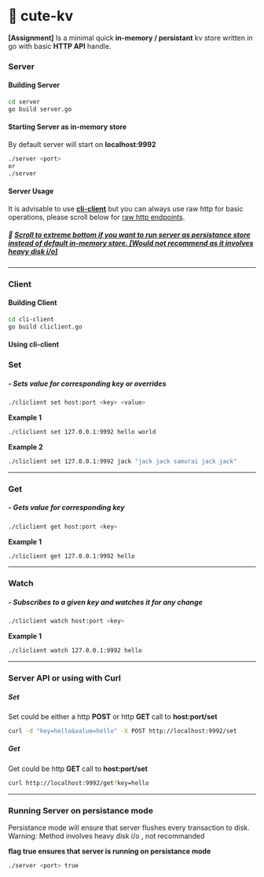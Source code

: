 # :bear: cute-kv

<strong>[Assignment]</strong> Is a minimal quick <strong>in-memory / persistant</strong> kv store written in go with basic <strong>HTTP API</strong> handle.

### Server

#### Building Server
```bash
cd server
go build server.go
```

#### Starting Server as in-memory store

By default server will start on <strong>localhost:9992</strong>

```bash
./server <port>
or
./server
```

#### Server Usage

It is advisable to use <strong>[cli-client](https://github.com/flouthoc/cute-kv#client)</strong> but you can always use raw http for basic operations, please scroll below for [raw http endpoints](https://github.com/flouthoc/cute-kv#server-api-or-using-with-curl).

##### :no_good: [Scroll to extreme bottom if you want to run server as persistance store instead of default in-memory store. [Would not recommend as it involves heavy disk i/o]](https://github.com/flouthoc/cute-kv#running-server-on-persistance-mode)

---
### Client

#### Building Client
```bash
cd cli-client
go build cliclient.go
```

#### Using cli-client

### Set
##### - Sets value for corresponding key or overrides
```bash
./cliclient set host:port <key> <value>
```

<strong>Example 1</strong>
```bash
./cliclient set 127.0.0.1:9992 hello world
```

<strong>Example 2 </strong>
```bash
./cliclient set 127.0.0.1:9992 jack "jack jack samurai jack jack"
```
---

### Get 
##### - Gets value for corresponding key
```bash
./cliclient get host:port <key>
```

<strong>Example 1</strong>
```bash
./cliclient get 127.0.0.1:9992 hello
```

---
### Watch 
##### - Subscribes to a given key and watches it for any change
```bash
./cliclient watch host:port <key>
```

<strong>Example 1</strong>
```bash
./cliclient watch 127.0.0.1:9992 hello
```

---
### Server API or using with Curl

##### Set
Set could be either a http <strong>POST</strong> or http <strong> GET </strong> call to <strong> host:port/set </strong>

```bash
curl -d "key=hello&value=hello" -X POST http://localhost:9992/set
```

##### Get
Get could be  http <strong> GET </strong> call to <strong> host:port/set </strong>

```bash
curl http://localhost:9992/get?key=hello
```

---
### Running Server on persistance mode

Persistance mode will ensure that server flushes every transaction to disk.
Warning: Method involves heavy disk i/o , not recommanded

<strong>flag true ensures that server is running on persistance mode</strong>

```bash
./server <port> true
```